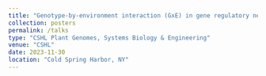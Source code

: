```yaml
---
title: "Genotype-by-environment interaction (GxE) in gene regulatory networks in Brachypodium distachyon under soil water deficit (poster)​"
collection: posters
permalink: /talks
type: "CSHL Plant Genomes, Systems Biology & Engineering"
venue: "CSHL"
date: 2023-11-30
location: "Cold Spring Harbor, NY"
---
```

